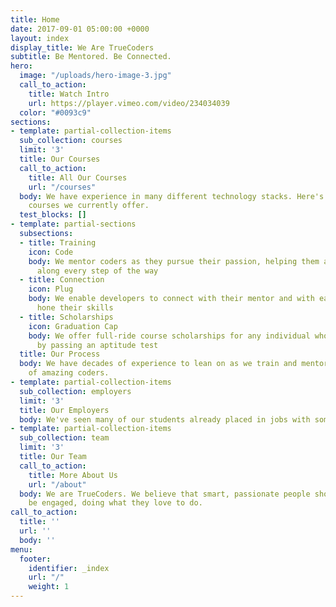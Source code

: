 ```yaml
---
title: Home
date: 2017-09-01 05:00:00 +0000
layout: index
display_title: We Are TrueCoders
subtitle: Be Mentored. Be Connected.
hero:
  image: "/uploads/hero-image-3.jpg"
  call_to_action:
    title: Watch Intro
    url: https://player.vimeo.com/video/234034039
  color: "#0093c9"
sections:
- template: partial-collection-items
  sub_collection: courses
  limit: '3'
  title: Our Courses
  call_to_action:
    title: All Our Courses
    url: "/courses"
  body: We have experience in many different technology stacks. Here's some of the
    courses we currently offer.
  test_blocks: []
- template: partial-sections
  subsections:
  - title: Training
    icon: Code
    body: We mentor coders as they pursue their passion, helping them achieve success
      along every step of the way
  - title: Connection
    icon: Plug
    body: We enable developers to connect with their mentor and with each other to
      hone their skills
  - title: Scholarships
    icon: Graduation Cap
    body: We offer full-ride course scholarships for any individual who qualifies
      by passing an aptitude test
  title: Our Process
  body: We have decades of experience to lean on as we train and mentor the next generation
    of amazing coders.
- template: partial-collection-items
  sub_collection: employers
  limit: '3'
  title: Our Employers
  body: We've seen many of our students already placed in jobs with some great companies.
- template: partial-collection-items
  sub_collection: team
  limit: '3'
  title: Our Team
  call_to_action:
    title: More About Us
    url: "/about"
  body: We are TrueCoders. We believe that smart, passionate people should always
    be engaged, doing what they love to do.
call_to_action:
  title: ''
  url: ''
  body: ''
menu:
  footer:
    identifier: _index
    url: "/"
    weight: 1
---
```


